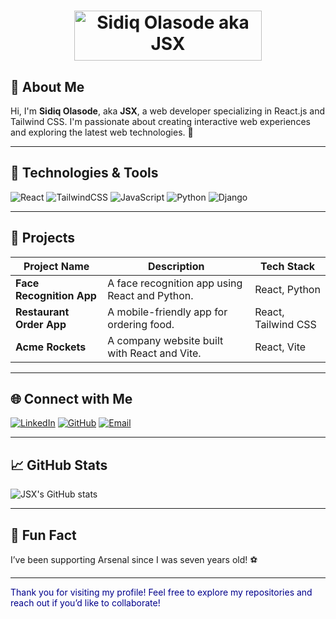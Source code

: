 <h1 align="center">
  <img src="https://your-gradient-image-link.png" width="300" height="80" alt="Sidiq Olasode aka JSX">
</h1>

## 🌟 About Me

Hi, I'm **Sidiq Olasode**, aka **JSX**, a web developer specializing in React.js and Tailwind CSS. I'm passionate about creating interactive web experiences and exploring the latest web technologies. 🚀

---

## 🔧 Technologies & Tools

![React](https://img.shields.io/badge/React-61DAFB?logo=react&logoColor=white)
![TailwindCSS](https://img.shields.io/badge/TailwindCSS-38B2AC?logo=tailwind-css&logoColor=white)
![JavaScript](https://img.shields.io/badge/JavaScript-F7DF1E?logo=javascript&logoColor=black)
![Python](https://img.shields.io/badge/Python-3776AB?logo=python&logoColor=white)
![Django](https://img.shields.io/badge/Django-092E20?logo=django&logoColor=white)

---

## 🎨 Projects

| Project Name     | Description                                | Tech Stack             |
|------------------|--------------------------------------------|------------------------|
| **Face Recognition App** | A face recognition app using React and Python. | React, Python |
| **Restaurant Order App** | A mobile-friendly app for ordering food. | React, Tailwind CSS |
| **Acme Rockets** | A company website built with React and Vite. | React, Vite |

---

## 🌐 Connect with Me

[![LinkedIn](https://img.shields.io/badge/LinkedIn-blue?logo=linkedin&logoColor=white)](https://linkedin.com/in/sidiq20)
[![GitHub](https://img.shields.io/badge/GitHub-black?logo=github&logoColor=white)](https://github.com/sidiq20)
[![Email](https://img.shields.io/badge/Email-D14836?logo=gmail&logoColor=white)](mailto:sidiqolasode@gmail.com)

---

## 📈 GitHub Stats

![JSX's GitHub stats](https://github-readme-stats.vercel.app/api?username=sidiq20&show_icons=true&theme=radical)

---

## 🎉 Fun Fact

I’ve been supporting Arsenal since I was seven years old! ⚽

---

<span style="color:darkblue">Thank you for visiting my profile! Feel free to explore my repositories and reach out if you’d like to collaborate!</span>
